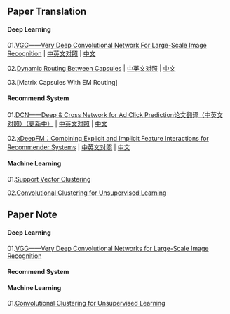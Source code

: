## Paper Translation
#### Deep Learning
01.[VGG——Very Deep Convolutional Network For Large-Scale Image Recognition](http://xueshu.baidu.com/s?wd=paperuri%3A%282801f41808e377a1897a3887b6758c59%29&filter=sc_long_sign&tn=SE_xueshusource_2kduw22v&sc_vurl=http%3A%2F%2Farxiv.org%2Fabs%2F1409.1556&ie=utf-8&sc_us=4549459500002107255)  | [中英文对照](http://blog.csdn.net/roguesir/article/details/77470043) | [中文]()

02.[Dynamic Routing Between Capsules]() | [中英文对照](https://blog.csdn.net/roguesir/article/details/79681904) | [中文]()

03.[Matrix Capsules With EM Routing]
#### Recommend System
01.[DCN——Deep & Cross Network for Ad Click Prediction论文翻译（中英文对照）（更新中）]() | [中英文对照](https://blog.csdn.net/roguesir/article/details/79763204) | [中文](https://blog.csdn.net/roguesir/article/details/79777635)

02.[xDeepFM：Combining Explicit and Implicit Feature Interactions for Recommender Systems]() | [中英文对照](https://blog.csdn.net/roguesir/article/details/80106672) | [中文]()

#### Machine Learning
01.[Support Vector Clustering](http://blog.csdn.net/roguesir/article/details/75007749)

02.[Convolutional Clustering for Unsupervised Learning](http://blog.csdn.net/roguesir/article/details/72842958)

## Paper Note
#### Deep Learning
01.[VGG——Very Deep Convolutional Networks for Large-Scale Image Recognition](http://blog.csdn.net/roguesir/article/details/77945732)
#### Recommend System

#### Machine Learning
01.[Convolutional Clustering for Unsupervised Learning ](http://blog.csdn.net/roguesir/article/details/73681885)
